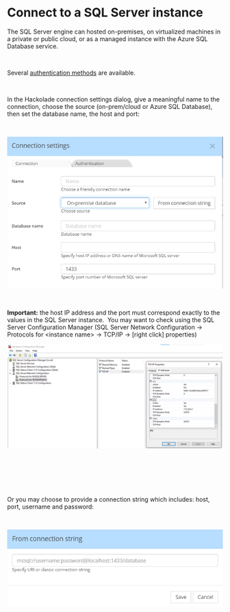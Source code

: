 # Connect to a SQL Server instance

The SQL Server engine can hosted on-premises, on virtualized machines in a private or public cloud, or as a managed instance with the Azure SQL Database service. &nbsp;

&nbsp;

Several [authentication methods](<https://docs.microsoft.com/en-us/sql/ssms/f1-help/connect-to-server-database-engine> "target=\"\_blank\"") are available.

&nbsp;

In the Hackolade connection settings dialog, give a meaningful name to the connection, choose the source (on-prem/cloud or Azure SQL Database), then set the database name, the host and port:

&nbsp;

![SQL Server Connection settings](<lib/SQL%20Server%20Connection%20settings.png>)

&nbsp;

**Important:** the host IP address and the port must correspond exactly to the values in the SQL Server instance.&nbsp; You may want to check using the SQL Server Configuration Manager (SQL Server Network Configuration -\> Protocols for \<instance name\> -\> TCP/IP -\> \[right click\] properties)

![Image](<lib/SQL%20Server%20Configuration%20Manager.png>)

&nbsp;

&nbsp;

&nbsp;

Or you may choose to provide a connection string which includes: host, port, username and password:

&nbsp;

![SQL Server Connection String](<lib/SQL%20Server%20Connection%20String.png>)

